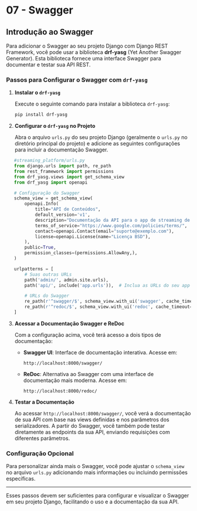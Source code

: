 # 07 - Swagger

## Introdução ao Swagger

Para adicionar o Swagger ao seu projeto Django com Django REST Framework, você pode usar a biblioteca **drf-yasg** (Yet Another Swagger Generator). Esta biblioteca fornece uma interface Swagger para documentar e testar sua API REST.

### Passos para Configurar o Swagger com `drf-yasg`

1. **Instalar o `drf-yasg`**

   Execute o seguinte comando para instalar a biblioteca `drf-yasg`:

   ```bash
   pip install drf-yasg
   ```

2. **Configurar o `drf-yasg` no Projeto**

   Abra o arquivo `urls.py` do seu projeto Django (geralmente o `urls.py` no diretório principal do projeto) e adicione as seguintes configurações para incluir a documentação Swagger.

```python
   #streaming_platform/urls.py
   from django.urls import path, re_path
   from rest_framework import permissions
   from drf_yasg.views import get_schema_view
   from drf_yasg import openapi

   # Configuração do Swagger
   schema_view = get_schema_view(
       openapi.Info(
           title="API de Conteúdos",
           default_version='v1',
           description="Documentação da API para o app de streaming de áudio e vídeo",
           terms_of_service="https://www.google.com/policies/terms/",
           contact=openapi.Contact(email="suporte@exemplo.com"),
           license=openapi.License(name="Licença BSD"),
       ),
       public=True,
       permission_classes=(permissions.AllowAny,),
   )

   urlpatterns = [
       # Suas outras URLs
       path('admin/', admin.site.urls),
       path('api/', include('app.urls')),  # Inclua as URLs do seu app

       # URLs do Swagger
       re_path(r'^swagger/$', schema_view.with_ui('swagger', cache_timeout=0), name='schema-swagger-ui'),
       re_path(r'^redoc/$', schema_view.with_ui('redoc', cache_timeout=0), name='schema-redoc'),
   ]
```

3. **Acessar a Documentação Swagger e ReDoc**

   Com a configuração acima, você terá acesso a dois tipos de documentação:

   * **Swagger UI**: Interface de documentação interativa. Acesse em:

     ```plaintext
     http://localhost:8000/swagger/
     ```

   * **ReDoc**: Alternativa ao Swagger com uma interface de documentação mais moderna. Acesse em:

     ```plaintext
     http://localhost:8000/redoc/
     ```

4. **Testar a Documentação**

   Ao acessar `http://localhost:8000/swagger/`, você verá a documentação de sua API com base nas views definidas e nos parâmetros dos serializadores. A partir do Swagger, você também pode testar diretamente as endpoints da sua API, enviando requisições com diferentes parâmetros.

### Configuração Opcional

Para personalizar ainda mais o Swagger, você pode ajustar o `schema_view` no arquivo `urls.py` adicionando mais informações ou incluindo permissões específicas.

---

Esses passos devem ser suficientes para configurar e visualizar o Swagger em seu projeto Django, facilitando o uso e a documentação da sua API.
